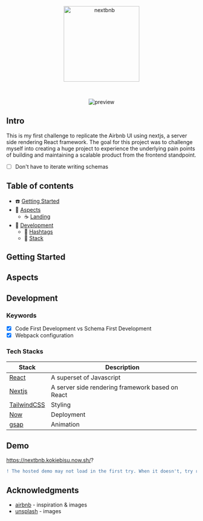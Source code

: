 <p align="center">
    <img src="https://user-images.githubusercontent.com/43525282/87027303-d8cdb500-c191-11ea-9a00-0e8b55cfa759.png" alt="nextbnb" width="200" />
</p>

<br/>

<p align="center">
    <img src="https://user-images.githubusercontent.com/43525282/87027850-9b1d5c00-c192-11ea-8198-d338ee9d279a.png" alt="preview" />
</p>

## Intro

This is my first challenge to replicate the Airbnb UI using nextjs, a server side rendering React framework.
The goal for this project was to challenge myself into creating a huge project to experience the underlying pain points of building and maintaining a scalable product from the frontend standpoint.
- [ ] Don't have to iterate writing schemas


## Table of contents

- ☎️ [Getting Started](#getting-started)
- 🍰 [Aspects](#aspects)
  - ☕️ [Landing](#landing)
- 🐶 [Development](#technology)
  - 🎿 [Hashtags](#hashtags)
  - 🍺 [Stack](#backers)

## Getting Started


## Aspects

## Development

### Keywords
- [x] Code First Development vs Schema First Development
- [x] Webpack configuration

### Tech Stacks

| Stack                                       | Description                                                                |
| ------------------------------------------- | -------------------------------------------------------------------------- |
| [React](https://reactjs.org)                | A superset of Javascript                                                   |
| [Nextjs](https://nextjs.org)                | A server side rendering framework based on React                           |
| [TailwindCSS](https://tailwindcss.com)      | Styling                                                                    |
| [Now](https://vercel.com/dashboard)         | Deployment                                                                 |
| [gsap](https://greensock.com/gsap/)         | Animation                                                                  | 

## Demo

https://nextbnb.kokiebisu.now.sh/?

``` diff
! The hosted demo may not load in the first try. When it doesn't, try reloading!!
```

## Acknowledgments

* [airbnb](https://airbnb.com) - inspiration & images
* [unsplash](https://unsplash.com/) - images
